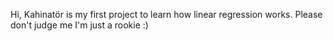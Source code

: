 

Hi,   Kahinatör is my first project to learn how linear regression works. Please don't judge me I'm just a rookie :)
